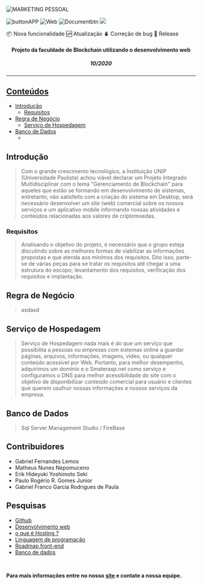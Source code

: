<!-- asp
-->

<!-- Estrutura do Header README.md-->

<!--banner-->

![MARKETING PESSOAL](https://user-images.githubusercontent.com/56083781/97313406-556dc780-1845-11eb-81b9-92d8bcb68e40.gif)

<!--icones "linkados" -->

![buttonAPP](https://user-images.githubusercontent.com/56083781/98311881-3b538800-1faf-11eb-949d-37243c59d363.png)
![Web](https://user-images.githubusercontent.com/56083781/98312438-7d30fe00-1fb0-11eb-92cd-307f02d4693b.png)
![Documentbtn](https://user-images.githubusercontent.com/56083781/98312459-8621cf80-1fb0-11eb-9148-ea3deeda0060.png)
[![](https://img.shields.io/badge/-Roadmaps%20-0a0a0a.svg?style=flat&colorA=0a0a0a)](https://roadmap.sh/frontend)

<!-- icones de observação -->
:package: Nova funcionalidade 
:up: Atualização 
:beetle: Correção de bug 
:checkered_flag: Release 

<div>
  <div>
    <h4 align="center">Projeto da faculdade de Blockchain utilizando o desenvolvimento web</h4> 
  </div>
  <div>
    <h5 align="center">10/2020</h5> 
  </div>
  
<!--link do site já Hospedado-->
  <div>
    <a href=""/>
  </div>
</div>

***

<h2>Conteúdos</h2>

* [Introdução](#Introdução)
  * [Requisitos](#Requisitos)
* [Regra de Negócio](#Regra-de-negócio)
  * [Serviço de Hospedagem](#Serviço-de-Hospedagem)
* [Banco de Dados](#Banco-de-Dados)
  * []()
  
## Introdução

> Com o grande crescimento tecnológico, a Instituição UNIP (Universidade Paulista) achou viável declarar um Projeto Integrado Multidisciplinar com o tema "Gerenciamento de Blockchain" para aqueles que estão se formando em desenvolvimento de sistemas, entretanto, não satisfeito com a criação do sistema em Desktop, será necessário desenvolver um site (web) comercial sobre os nossos serviços e um aplicativo mobile informando nossas atividades e conteúdos relacionadas aos valores de criptomoedas.   

### Requisitos

> Analisando o objetivo do projeto, é necessário que o grupo esteja discutindo sobre as melhores formas de viabilizar as informações propostas e que atenda aos mínimos dos requisitos. Dito isso, parte-se de várias peças para se tratar os requisitos até chegar a uma estrutura do escopo; levantamento dos requisitos, verificação dos requisitos e implantação.

## Regra de Negócio

> asdasd

## Serviço de Hospedagem

> Serviço de Hospedagem nada mais é do que um serviço que possibilita a pessoas ou empresas com sistemas online a guardar páginas, arquivos, informações, imagens, vídeo, ou qualquer conteúdo acessível por Web. Portanto, para melhor desempenho, adquirimos um domínio e o Smaterasp.net como serviço e configuramos o DNS para melhor acessibilidade do site com o objetivo de disponibilizar conteúdo comercial para usuário e clientes que querem usufruir nossas informações e nossos serviços da empresa. 

## Banco de Dados

> Sql Server Management Studio / FireBase 

<!-- COMO O SITE FUNCIONA ? 
     API's 
     Responsividade
     Serviços de Hospedagem
     stylesheet and js
     SEO basics (resultados de mecanismos de busca online)
     banco de dados e qual
     acessibilidade
-->

## Contribuidores
* Gabriel Fernandes Lemos
* Matheus Nunes Nepomuceno
* Erik Hideyuki Yoshimoto Seki
* Paulo Rogério R. Gomes Junior
* Gabriel Franco Garcia Rodrigues de Paula

## Pesquisas 
* [Github](https://rockcontent.com/br/blog/o-que-e-github/)
* [Desenvolvimento web](https://www.ironhack.com/br/desenvolvimento-web/desenvolvimento-web-guia-do-profissional)
* [o que é Hosting ?](https://www.woosync.io/pt/que-es-el-hosting-o-alojamiento-web/)
* [Linguagem de programação](https://universidadedatecnologia.com.br/o-que-e-linguagem-de-programacao/)
* [Roadmap front-end](https://roadmap.sh/frontend)
* [Banco de dados](https://www.devmedia.com.br/gerenciamento-de-banco-de-dados-analise-comparativa-de-sgbd-s/30788)

<br/>

<b>Para mais informações entre no nosso [site]() e contate a nossa equipe.</b>
